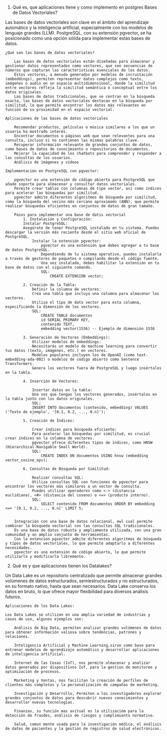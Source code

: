 

1)	Qué es, que aplicaciones tiene y como implemento en postgres Bases de Datos Vectoriales?

Las bases de datos vectoriales son clave en el ámbito del aprendizaje automático y la inteligencia artificial, especialmente con los modelos de lenguaje grandes (LLM).
PostgreSQL, con su extensión pgvector, se ha posicionado como una opción sólida para implementar estas bases de datos.

    ¿Qué son las bases de datos vectoriales?

        Las bases de datos vectoriales están diseñadas para almacenar y gestionar datos representados como vectores, que son secuencias de números que capturan las características esenciales de los datos.
        Estos vectores, a menudo generados por modelos de incrustación (embeddings), permiten representar datos complejos como texto, imágenes o audio en un espacio multidimensional, donde la similitud entre vectores refleja la similitud semántica o conceptual entre los datos originales.
        Las bases de datos tradicionales, que se centran en la búsqueda exacta, las bases de datos vectoriales destacan en la búsqueda por similitud, lo que permite encontrar los datos más relevantes en función de su proximidad en el espacio vectorial.
    
    Aplicaciones de las bases de datos vectoriales

        Recomendar productos, películas o música similares a los que un usuario ha mostrado interés.
        Encontrar documentos o páginas web que sean relevantes para una consulta, incluso si no contienen las mismas palabras clave.
        Recuperar información relevante de grandes conjuntos de datos, como bases de datos de conocimiento o repositorios de documentos.
        Mejorar la capacidad de los chatbots para comprender y responder a las consultas de los usuarios.
        Análisis de imágenes y vídeos

    Implementación en PostgreSQL con pgvector:

        pgvector es una extensión de código abierto para PostgreSQL que añade soporte para almacenar y consultar datos vectoriales.
        Permite crear tablas con columnas de tipo vector, así como índices para acelerar las búsquedas por similitud.
        pgvector admite diferentes algoritmos de búsqueda por similitud, como la búsqueda del vecino más cercano aproximado (ANN), que permite realizar búsquedas eficientes en conjuntos de datos de gran tamaño.
        
        Pasos para implementar una base de datis vectorial
            1. Instalación y Configuración:
            Instalar PostgreSQL:
            Asegúrate de tener PostgreSQL instalado en tu sistema. Puedes descargar la versión más reciente desde el sitio web oficial de PostgreSQL.
                Instalar la extensión pgvector:
                    pgvector es una extensión que debes agregar a tu base de datos PostgreSQL.
                    Dependiendo de tu sistema operativo, puedes instalarla a través de gestores de paquetes o compilando desde el código fuente.
                    Una vez instalada, debes habilitar la extensión en tu base de datos con el siguiente comando.
                    SQL:
                        CREATE EXTENSION vector;

            2. Creación de la Tabla:
                Definir la columna de vectores:
                Crea una tabla que incluya una columna para almacenar los vectores.
                Utiliza el tipo de dato vector para esta columna, especificando la dimensión de los vectores.
                SQL:
                    CREATE TABLE documentos 
                    id SERIAL PRIMARY KEY,
                    contenido TEXT,
                    embedding vector(1536) -- Ejemplo de dimensión 1536

            3. Generación de Vectores (Embeddings):
                Utilizar modelos de embeddings:
                Necesitarás un modelo de machine learning para convertir tus datos (texto, imágenes, etc.) en vectores.
                Modelos populares incluyen los de OpenAI (como text-embedding-ada-002) o modelos de código abierto como Sentence Transformers.
                Genera los vectores fuera de PostgreSQL y luego insértalos en la tabla.
            
            4. Inserción de Vectores:

                Insertar datos en la tabla:
                Una vez que tengas los vectores generados, insértalos en la tabla junto con los datos originales.
                SQL:
                INSERT INTO documentos (contenido, embedding) VALUES ('Texto de ejemplo', '[0.1, 0.2, ..., 0.n]');
             
            5. Creación de Índices:

                Crear índices para búsqueda eficiente:
                Para acelerar las búsquedas por similitud, es crucial crear índices en la columna de vectores.
                pgvector ofrece diferentes tipos de índices, como HNSW (Hierarchical Navigable Small World).
                SQL:
                    CREATE INDEX ON documentos USING hnsw (embedding vector_cosine_ops);
            
            6. Consultas de Búsqueda por Similitud:
               
                Realizar consultas SQL:
                Utiliza consultas SQL con funciones de pgvector para encontrar los vectores más similares a un vector de consulta.
                Puedes utilizar operadores como <-> (distancia euclidiana), <#> (distancia del coseno) o <=> (producto interno).
                SQL:
                    SELECT contenido FROM documentos ORDER BY embedding <=> '[0.1, 0.2, ..., 0.n]' LIMIT 5;
   

        Integración con una base de datos relacional, ewl cual permite combinar la búsqueda vectorial con las consultas SQL tradicionales.
        Es una base de datos robusta y ampliamente utilizada, con una gran comunidad y un amplio conjunto de herramientas.
        Con la extencion pgvector admite diferentes algoritmos de búsqueda y tipos de datos vectoriales, lo que permite adaptarlo a diferentes necesidades.
        pgvector es una extensión de código abierto, lo que permite utilizarla y modificarla libremente.

2)	Qué es y que aplicaciones tienen los Datalakes?

Un Data Lake es un repositorio centralizado que permite almacenar grandes volúmenes de datos estructurados, semiestructurados y no estructurados, en su formato nativo, hasta que sean necesarios. 
Data Lake conserva los datos en bruto, lo que ofrece mayor flexibilidad para diversos análisis futuros.

    Aplicaciones de los Data Lakes:

    Los Data Lakes se utilizan en una amplia variedad de industrias y casos de uso, algunos ejemplos son:

        Análisis de Big Data, permiten analizar grandes volúmenes de datos para obtener información valiosa sobre tendencias, patrones y relaciones.
        
        Inteligencia Artificial y Machine Learning,sirve como base para entrenar modelos de aprendizaje automático y desarrollar aplicaciones de inteligencia artificial.
        
        Internet de las Cosas (IoT), nos permite almacenar y analizar datos generados por dispositivos IoT, para la gestion de monitoreo y optimización de procesos.
        
        Marketing y Ventas, nos facilitan la creación de perfiles de clientes más completos y la personalización de campañas de marketing.
        
        Investigación y Desarrollo, Permiten a los investigadores explorar grandes conjuntos de datos para descubrir nuevos conocimientos y desarrollar nuevas tecnologías.
        
        Finanzas, su función mas avitual es la utilizacióm para la detección de fraudes, análisis de riesgos y cumplimiento normativo.
        
        Salud, comun mente usada para la investigación médica, el análisis de datos de pacientes y la gestión de registros de salud electrónicos.